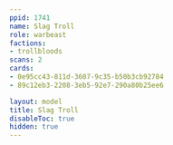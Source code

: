 ```yaml
---
ppid: 1741
name: Slag Troll
role: warbeast
factions:
- trollbloods
scans: 2
cards:
- 0e95cc43-811d-3607-9c35-b50b3cb92784
- 89c12eb3-2208-3eb5-92e7-290a80b25ee6

layout: model
title: Slag Troll
disableToc: true
hidden: true
---
```


